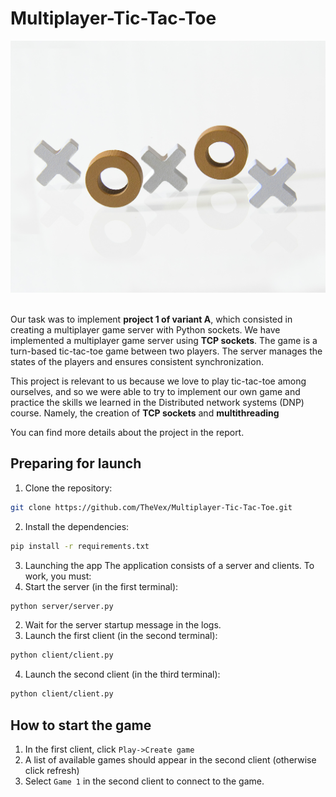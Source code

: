 # Multiplayer-Tic-Tac-Toe
<div align = center><img src="banner.jpg"><br><br></div>
  
Our task was to implement **project 1 of variant A**, which consisted in creating a multiplayer game server with Python sockets. We have implemented a multiplayer game server using **TCP sockets**. The game is a turn-based tic-tac-toe game between two players. The server manages the states of the players and ensures consistent synchronization. 

This project is relevant to us because we love to play tic-tac-toe among ourselves, and so we were able to try to implement our own game and practice the skills we learned in the Distributed network systems (DNP) course. Namely, the creation of **TCP sockets** and **multithreading**

You can find more details about the project in the report.

## Preparing for launch

1. Clone the repository:
```bash
git clone https://github.com/TheVex/Multiplayer-Tic-Tac-Toe.git
```

2. Install the dependencies:
```bash
pip install -r requirements.txt
```

3. Launching the app
The application consists of a server and clients. To work, you must:
1. Start the server (in the first terminal):
```bash
python server/server.py
```
2. Wait for the server startup message in the logs.
3. Launch the first client (in the second terminal):
```bash
python client/client.py
```
4. Launch the second client (in the third terminal):
```bash
python client/client.py
```
## How to start the game
1. In the first client, click `Play->Create game`
2. A list of available games should appear in the second client (otherwise click refresh)
3. Select `Game 1` in the second client to connect to the game.

